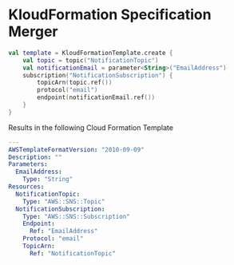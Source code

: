 # KloudFormation Specification Merger

```kotlin
val template = KloudFormationTemplate.create {
    val topic = topic("NotificationTopic")
    val notificationEmail = parameter<String>("EmailAddress")
    subscription("NotificationSubscription") {
        topicArn(topic.ref())
        protocol("email")
        endpoint(notificationEmail.ref())
    }
}
```

Results in the following Cloud Formation Template

```yaml
---
AWSTemplateFormatVersion: "2010-09-09"
Description: ""
Parameters:
  EmailAddress:
    Type: "String"
Resources:
  NotificationTopic:
    Type: "AWS::SNS::Topic"
  NotificationSubscription:
    Type: "AWS::SNS::Subscription"
    Endpoint:
      Ref: "EmailAddress"
    Protocol: "email"
    TopicArn:
      Ref: "NotificationTopic"
```